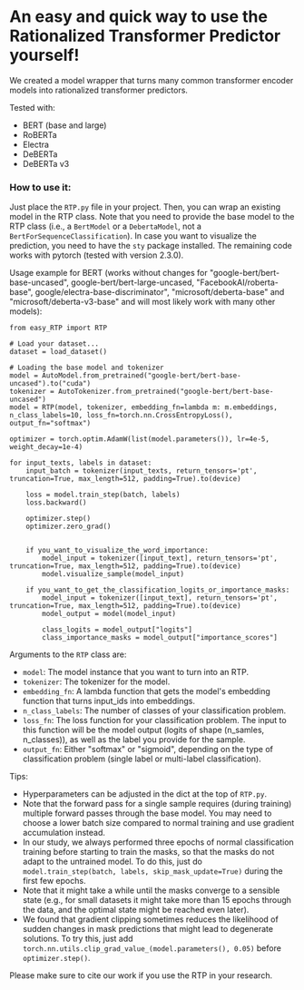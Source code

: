 # An easy and quick way to use the Rationalized Transformer Predictor yourself!

We created a model wrapper that turns many common transformer encoder models into rationalized transformer predictors.

Tested with:
* BERT (base and large)
* RoBERTa
* Electra
* DeBERTa
* DeBERTa v3


### How to use it:
Just place the ```RTP.py``` file in your project. Then, you can wrap an existing model in the RTP class.
Note that you need to provide the base model to the RTP class (i.e., a ```BertModel``` or a ```DebertaModel```, not a ```BertForSequenceClassification```).
In case you want to visualize the prediction, you need to have the ```sty``` package installed. The remaining code works with pytorch (tested with version 2.3.0).


Usage example for BERT (works without changes for "google-bert/bert-base-uncased", google-bert/bert-large-uncased, "FacebookAI/roberta-base", google/electra-base-discriminator", "microsoft/deberta-base" and "microsoft/deberta-v3-base" and will most likely work with many other models):

```
from easy_RTP import RTP

# Load your dataset...
dataset = load_dataset()

# Loading the base model and tokenizer
model = AutoModel.from_pretrained("google-bert/bert-base-uncased").to("cuda")
tokenizer = AutoTokenizer.from_pretrained("google-bert/bert-base-uncased")
model = RTP(model, tokenizer, embedding_fn=lambda m: m.embeddings, n_class_labels=10, loss_fn=torch.nn.CrossEntropyLoss(), output_fn="softmax")

optimizer = torch.optim.AdamW(list(model.parameters()), lr=4e-5, weight_decay=1e-4)

for input_texts, labels in dataset:
    input_batch = tokenizer(input_texts, return_tensors='pt', truncation=True, max_length=512, padding=True).to(device)
    
    loss = model.train_step(batch, labels)
    loss.backward()
    
    optimizer.step()
    optimizer.zero_grad()
    
    
    if you_want_to_visualize_the_word_importance:
        model_input = tokenizer([input_text], return_tensors='pt', truncation=True, max_length=512, padding=True).to(device)
        model.visualize_sample(model_input)
        
    if you_want_to_get_the_classification_logits_or_importance_masks:
        model_input = tokenizer([input_text], return_tensors='pt', truncation=True, max_length=512, padding=True).to(device)
        model_output = model(model_input)
        
        class_logits = model_output["logits"]
        class_importance_masks = model_output["importance_scores"]
```

Arguments to the ```RTP``` class are:
* ```model```: The model instance that you want to turn into an RTP.
* ```tokenizer```: The tokenizer for the model.
* ```embedding_fn```: A lambda function that gets the model's embedding function that turns input_ids into embeddings.
* ```n_class_labels```: The number of classes of your classification problem.
* ```loss_fn```: The loss function for your classification problem. The input to this function will be the model output (logits of shape (n_samles, n_classes)), as well as the label you provide for the sample.
* ```output_fn```: Either "softmax" or "sigmoid", depending on the type of classification problem (single label or multi-label classification).

Tips:
* Hyperparameters can be adjusted in the dict at the top of ```RTP.py```.
* Note that the forward pass for a single sample requires (during training) multiple forward passes through the base model. You may need to choose a lower batch size compared to normal training and use gradient accumulation instead.
* In our study, we always performed three epochs of normal classification training before starting to train the masks, so that the masks do not adapt to the untrained model. To do this, just do `model.train_step(batch, labels, skip_mask_update=True)` during the first few epochs.
* Note that it might take a while until the masks converge to a sensible state (e.g., for small datasets it might take more than 15 epochs through the data, and the optimal state might be reached even later).
* We found that gradient clipping sometimes reduces the likelihood of sudden changes in mask predictions that might lead to degenerate solutions. To try this, just add `torch.nn.utils.clip_grad_value_(model.parameters(), 0.05)` before `optimizer.step()`.

Please make sure to cite our work if you use the RTP in your research.
